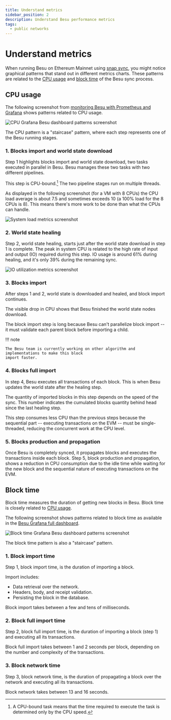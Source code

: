 ```yaml
---
title: Understand metrics
sidebar_position: 2
description: Understand Besu performance metrics
tags:
  - public networks
---
```


# Understand metrics

When running Besu on Ethereum Mainnet using [snap sync](../../get-started/connect/sync-node.md#snap-synchronization), you might notice graphical patterns that stand out in different metrics charts. These patterns are related to the [CPU usage](#cpu-usage) and [block time](#block-time) of the Besu sync process.

## CPU usage

The following screenshot from [monitoring Besu with Prometheus and Grafana] shows patterns related to CPU usage.

![CPU Grafana Besu dashboard patterns screenshot](../../../assets/images/besu-cpu-pattern-during-sync.png)

The CPU pattern is a "staircase" pattern, where each step represents one of the Besu running stages.

### 1. Blocks import and world state download

Step 1 highlights blocks import and world state download, two tasks executed in parallel in Besu. Besu manages these two tasks with two different pipelines.

This step is CPU-bound.[^1] The two pipeline stages run on multiple threads.

As displayed in the following screenshot (for a VM with 8 CPUs) the CPU load average is about 7.5 and sometimes exceeds 10 (a 100% load for the 8 CPUs is 8). This means there's more work to be done than what the CPUs can handle.

![System load metrics screenshot](../../../assets/images/system-load.png)

### 2. World state healing

Step 2, world state healing, starts just after the world state download in step 1 is complete. The peak in system CPU is related to the high rate of input and output (IO) required during this step. IO usage is around 61% during healing, and it's only 39% during the remaining sync.

![IO utilization metrics screenshot](../../../assets/images/io-utilization.png)

### 3. Blocks import

After steps 1 and 2, world state is downloaded and healed, and block import continues.

The visible drop in CPU shows that Besu finished the world state nodes download.

The block import step is long because Besu can't parallelize block import -- it must validate each parent block before importing a child.

!!! note

    The Besu team is currently working on other algorithm and implementations to make this block
    import faster.

### 4. Blocks full import

In step 4, Besu executes all transactions of each block. This is when Besu updates the world state after the healing step.

The quantity of imported blocks in this step depends on the speed of the sync. This number indicates the cumulated blocks quantity behind head since the last healing step.

This step consumes less CPU than the previous steps because the sequential part -- executing transactions on the EVM -- must be single-threaded, reducing the concurrent work at the CPU level.

### 5. Blocks production and propagation

Once Besu is completely synced, it propagates blocks and executes the transactions inside each block. Step 5, block production and propagation, shows a reduction in CPU consumption due to the idle time while waiting for the new block and the sequential nature of executing transactions on the EVM.

## Block time

Block time measures the duration of getting new blocks in Besu. Block time is closely related to [CPU usage](#cpu-usage).

The following screenshot shows patterns related to block time as available in the [Besu Grafana full dashboard](https://grafana.com/grafana/dashboards/16455-besu-full/).

![Block time Grafana Besu dashboard patterns screenshot](../../../assets/images/block-time.png)

The block time pattern is also a "staircase" pattern.

### 1. Block import time

Step 1, block import time, is the duration of importing a block.

Import includes:

- Data retrieval over the network.
- Headers, body, and receipt validation.
- Persisting the block in the database.

Block import takes between a few and tens of milliseconds.

### 2. Block full import time

Step 2, block full import time, is the duration of importing a block (step 1) and executing all its transactions.

Block full import takes between 1 and 2 seconds per block, depending on the number and complexity of the transactions.

### 3. Block network time

Step 3, block network time, is the duration of propagating a block over the network and executing all its transactions.

Block network takes between 13 and 16 seconds.

<!--links-->

[monitoring Besu with Prometheus and Grafana]: ../../../private-networks/tutorials/quickstart.md#monitor-nodes-with-prometheus-and-grafana

[^1]: A CPU-bound task means that the time required to execute the task is determined only by the CPU speed.
